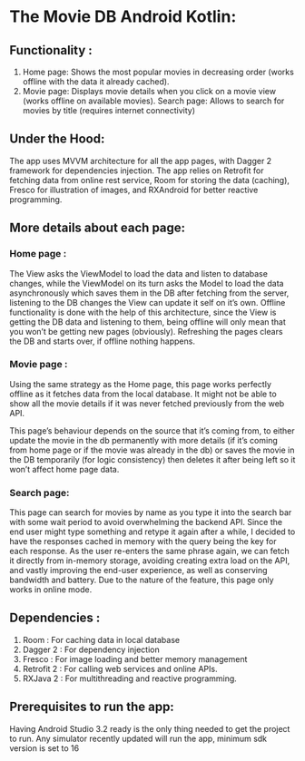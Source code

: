 # The Movie DB Android Kotlin:

## Functionality : 
1. Home page: 
Shows the most popular movies in decreasing order (works offline with the data it already cached).
2. Movie page: 
Displays movie details when you click on a movie view (works offline on available movies).
Search page: Allows to search for  movies by title (requires internet connectivity)

## Under the Hood:

The app uses MVVM architecture for all the app pages, with Dagger 2 framework for dependencies injection. The app relies on Retrofit for fetching data from online rest service, Room for storing the data (caching), Fresco for illustration of images, and RXAndroid for better reactive programming.

## More details about each page:
### Home page : 
The View asks the ViewModel to load the data and listen to database changes, while the ViewModel on its turn asks the Model to load the data asynchronously which saves them in the DB after fetching from the server, listening to the DB changes the View can update it self on it’s own.
Offline functionality is done with the help of this architecture, since the View is getting the DB data and listening to them, being offline will only mean that you won’t be getting new pages (obviously).
Refreshing the pages clears the DB and starts over, if offline nothing happens.


### Movie page : 
Using the same strategy as the Home page, this page works perfectly offline as it fetches data from the local database. It might not be able to show all the movie details if it was never fetched previously from the web API. 

This page’s behaviour depends on the source that it’s coming from, to either update the movie in the db permanently with more details (if it’s coming from home page or if the movie was already in the db) or saves the movie in the DB  temporarily (for logic consistency) then deletes it after being left so it won’t affect home page data.

### Search page: 
This page can search for movies by name as you type it into the search bar with some wait period to avoid overwhelming the backend API. Since the end user might type something and retype it again after a while, I decided to have the responses cached in memory with the query being the key for each response.  As the user re-enters the same phrase again, we can fetch it directly from in-memory storage, avoiding creating extra load on the API, and vastly improving the end-user experience, as well as conserving bandwidth and battery. Due to the nature of the feature, this page only works in online mode.

## Dependencies : 
1. Room : For caching data in local database
2. Dagger 2 : For dependency injection
3. Fresco : For image loading and better memory management
4. Retrofit 2 : For calling web services and online APIs.
5. RXJava 2 : For multithreading and reactive programming.


## Prerequisites to run the app:
Having Android Studio 3.2 ready is the only thing needed to get the project to run.
Any simulator recently updated will run the app, minimum sdk version is set to 16

